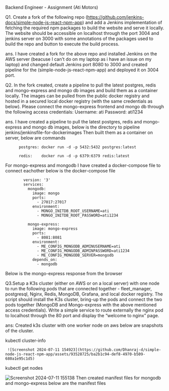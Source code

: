   Backend Engineer - Assignment (Ati Motors)
  
Q1. Create a fork of the following repo (https://github.com/jenkins-docs/simple-node-js-react-npm-app) and add a Jenkins implementation of fetching the required npm packages to build the website and serve it locally. The website should be accessible on localhost through the port 3004 and jenkins server on 3000 with some annotations of the packages used to build the repo and button to execute the build process.

ans. I have created a fork for the above repo and installed Jenkins on the AWS server (beacuse I can't do on my laptop as i have an issue on my laptop) and changed default Jenkins port 8080 to 3000 and created pipeline for the (simple-node-js-react-npm-app) and deployed it on 3004 port.



Q2. In the fork created, create a pipeline to pull the latest postgres, redis and mongo-express and mongo db images and build them as a container locally. The images can be pulled from the public docker registry and hosted in a secured local docker registry (with the same credentials as below). Please connect the mongo-express frontend and mongo db through the following access credentials:
Username: ati
Password: ati1234

ans. I have created a pipeline to pull the latest postgres, redis and mongo-express and mongo db images, below is the directory to pipeline
     jenkins/jenkinsfile-for-dockerimages
     Then built them as a container on server, below are commands
     
          postgres: docker run -d -p 5432:5432 postgres:latest
      
          redis:    docker run -d -p 6379:6379 redis:latest
      
For mongo-express and mongodb I have created a docker-compose file to connect eachother below is the docker-compose file
      

            version: '3'
            services:
              mongodb:
                image: mongo
                ports:
                  - 27017:27017
                environment:
                  - MONGO_INITDB_ROOT_USERNAME=ati
                  - MONGO_INITDB_ROOT_PASSWORD=ati1234
            
              mongo-express:
                image: mongo-express
                ports:
                  - 8081:8081
                environment:
                  - ME_CONFIG_MONGODB_ADMINUSERNAME=ati
                  - ME_CONFIG_MONGODB_ADMINPASSWORD=ati1234
                  - ME_CONFIG_MONGODB_SERVER=mongodb
                depends_on:
                  - mongodb 

  Below is the mongo-express response from the browser


Q3.Setup a K3s cluster (either on AWS or on a local server) with one node to run the following pods that are connected together - fleet_manager, postgresql, Nginx, Redis,
  MongoDB, Grafana, and local docker registry. The script should install the K3s cluster, bring-up the pods and connect the two pods together (MongoDB and Mongo-express 
  with the above mentioned access credentials). Write a simple service to route externally the nginx pod to localhost through the 80 port and display the “welcome to 
  nginx” page.

ans: Created k3s cluster with one worker node on aws below are snapshots of the cluster.

  kubectl cluster-info
        
     ![Screenshot 2024-07-11 154923](https://github.com/Dhanraj-d/simple-node-js-react-npm-app/assets/93528725/ba2b1c94-def8-4970-b509-680a1e95c1d5)


  kubectl get nodes
       
![Screenshot 2024-07-11 155138](https://github.com/Dhanraj-d/simple-node-js-react-npm-app/assets/93528725/0960eabe-1386-4ef0-9337-496f8d195417)
Then created manifest files for mongodb and mongo-express below are the manifest files





